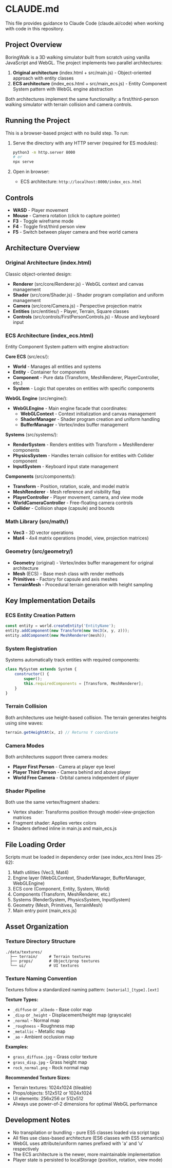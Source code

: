 # CLAUDE.md

This file provides guidance to Claude Code (claude.ai/code) when working with code in this repository.

## Project Overview

BoringWalk is a 3D walking simulator built from scratch using vanilla JavaScript and WebGL. The project implements two parallel architectures:

1. **Original architecture** (index.html + src/main.js) - Object-oriented approach with entity classes
2. **ECS architecture** (index_ecs.html + src/main_ecs.js) - Entity Component System pattern with WebGL engine abstraction

Both architectures implement the same functionality: a first/third-person walking simulator with terrain collision and camera controls.

## Running the Project

This is a browser-based project with no build step. To run:

1. Serve the directory with any HTTP server (required for ES modules):
   ```bash
   python3 -m http.server 8000
   # or
   npx serve
   ```

2. Open in browser:
   - ECS architecture: `http://localhost:8000/index_ecs.html`

## Controls

- **WASD** - Player movement
- **Mouse** - Camera rotation (click to capture pointer)
- **F3** - Toggle wireframe mode
- **F4** - Toggle first/third person view
- **F5** - Switch between player camera and free world camera

## Architecture Overview

### Original Architecture (index.html)

Classic object-oriented design:
- **Renderer** (src/core/Renderer.js) - WebGL context and canvas management
- **Shader** (src/core/Shader.js) - Shader program compilation and uniform management
- **Camera** (src/core/Camera.js) - Perspective projection matrix
- **Entities** (src/entities/) - Player, Terrain, Square classes
- **Controls** (src/controls/FirstPersonControls.js) - Mouse and keyboard input

### ECS Architecture (index_ecs.html)

Entity Component System pattern with engine abstraction:

**Core ECS** (src/ecs/):
- **World** - Manages all entities and systems
- **Entity** - Container for components
- **Component** - Pure data (Transform, MeshRenderer, PlayerController, etc.)
- **System** - Logic that operates on entities with specific components

**WebGL Engine** (src/engine/):
- **WebGLEngine** - Main engine facade that coordinates:
  - **WebGLContext** - Context initialization and canvas management
  - **ShaderManager** - Shader program creation and uniform handling
  - **BufferManager** - Vertex/index buffer management

**Systems** (src/systems/):
- **RenderSystem** - Renders entities with Transform + MeshRenderer components
- **PhysicsSystem** - Handles terrain collision for entities with Collider component
- **InputSystem** - Keyboard input state management

**Components** (src/components/):
- **Transform** - Position, rotation, scale, and model matrix
- **MeshRenderer** - Mesh reference and visibility flag
- **PlayerController** - Player movement, camera, and view mode
- **WorldCameraController** - Free-floating camera controls
- **Collider** - Collision shape (capsule) and bounds

### Math Library (src/math/)

- **Vec3** - 3D vector operations
- **Mat4** - 4x4 matrix operations (model, view, projection matrices)

### Geometry (src/geometry/)

- **Geometry** (original) - Vertex/index buffer management for original architecture
- **Mesh** (ECS) - Base mesh class with render methods
- **Primitives** - Factory for capsule and axis meshes
- **TerrainMesh** - Procedural terrain generation with height sampling

## Key Implementation Details

### ECS Entity Creation Pattern

```javascript
const entity = world.createEntity('EntityName');
entity.addComponent(new Transform(new Vec3(x, y, z)));
entity.addComponent(new MeshRenderer(mesh));
```

### System Registration

Systems automatically track entities with required components:
```javascript
class MySystem extends System {
    constructor() {
        super();
        this.requiredComponents = [Transform, MeshRenderer];
    }
}
```

### Terrain Collision

Both architectures use height-based collision. The terrain generates heights using sine waves:
```javascript
terrain.getHeightAt(x, z) // Returns Y coordinate
```

### Camera Modes

Both architectures support three camera modes:
- **Player First Person** - Camera at player eye level
- **Player Third Person** - Camera behind and above player
- **World Free Camera** - Orbital camera independent of player

### Shader Pipeline

Both use the same vertex/fragment shaders:
- Vertex shader: Transforms position through model-view-projection matrices
- Fragment shader: Applies vertex colors
- Shaders defined inline in main.js and main_ecs.js

## File Loading Order

Scripts must be loaded in dependency order (see index_ecs.html lines 25-62):
1. Math utilities (Vec3, Mat4)
2. Engine layer (WebGLContext, ShaderManager, BufferManager, WebGLEngine)
3. ECS core (Component, Entity, System, World)
4. Components (Transform, MeshRenderer, etc.)
5. Systems (RenderSystem, PhysicsSystem, InputSystem)
6. Geometry (Mesh, Primitives, TerrainMesh)
7. Main entry point (main_ecs.js)

## Asset Organization

### Texture Directory Structure

```
./data/textures/
  ├── terrain/     # Terrain textures
  ├── props/       # Object/prop textures
  └── ui/          # UI textures
```

### Texture Naming Convention

Textures follow a standardized naming pattern: `[material]_[type].[ext]`

**Texture Types:**
- `_diffuse` or `_albedo` - Base color map
- `_disp` or `_height` - Displacement/height map (grayscale)
- `_normal` - Normal map
- `_roughness` - Roughness map
- `_metallic` - Metallic map
- `_ao` - Ambient occlusion map

**Examples:**
- `grass_diffuse.jpg` - Grass color texture
- `grass_disp.jpg` - Grass height map
- `rock_normal.png` - Rock normal map

**Recommended Texture Sizes:**
- Terrain textures: 1024x1024 (tileable)
- Props/objects: 512x512 or 1024x1024
- UI elements: 256x256 or 512x512
- Always use power-of-2 dimensions for optimal WebGL performance

## Development Notes

- No transpilation or bundling - pure ES5 classes loaded via script tags
- All files use class-based architecture (ES6 classes with ES5 semantics)
- WebGL uses attribute/uniform names prefixed with 'a' and 'u' respectively
- The ECS architecture is the newer, more maintainable implementation
- Player state is persisted to localStorage (position, rotation, view mode)